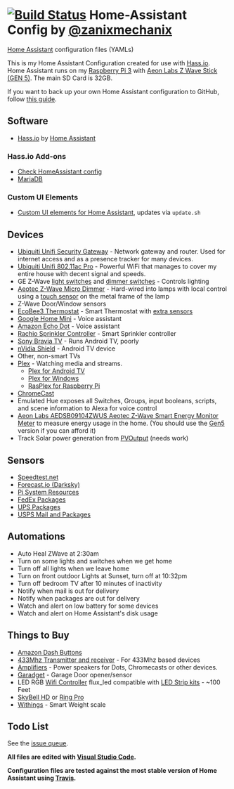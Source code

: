 # [![Build Status](https://travis-ci.org/zanix/home-assistant-config.svg?branch=master)](https://travis-ci.org/zanix/home-assistant-config) Home-Assistant Config by [@zanixmechanix](https://twitter.com/zanixmechanix)

[Home Assistant](https://home-assistant.io) configuration files (YAMLs)

This is my Home Assistant Configuration created for use with [Hass.io](https://home-assistant.io/hassio/).
Home Assistant runs on my [Raspberry Pi 3](http://amzn.to/2e3DOBY) with [Aeon Labs Z Wave Stick (GEN 5)](https://www.amazon.com/dp/B00X0AWA6E). The main SD Card is 32GB.

If you want to back up your own Home Assistant configuration to GitHub, follow [this guide](https://home-assistant.io/docs/ecosystem/backup/backup_github/).

## Software

* [Hass.io](https://home-assistant.io/hassio/) by [Home Assistant](https://home-assistant.io)

### Hass.io Add-ons

* [Check HomeAssistant config](https://home-assistant.io/addons/check_config/)
* [MariaDB](https://home-assistant.io/addons/mariadb/)

### Custom UI Elements

* [Custom UI elements for Home Assistant](https://github.com/andrey-git/home-assistant-custom-ui), updates via `update.sh`

## Devices

* [Ubiquiti Unifi Security Gateway](https://www.amazon.com/dp/B00LV8YZLK) - Network gateway and router. Used for internet access and as a presence tracker for many devices.
* [Ubiquiti Unifi 802.11ac Pro](https://www.amazon.com/dp/B015PRO512) - Powerful WiFi that manages to cover my entire house with decent signal and speeds.
* GE Z-Wave [light switches](https://www.amazon.com/dp/B0035YRCR2) and [dimmer switches](https://www.amazon.com/dp/B006LQFHN2) - Controls lighting
* [Aeotec Z-Wave Micro Dimmer](https://www.amazon.com/dp/B00IRI1CEK) - Hard-wired into lamps with local control using a [touch sensor](https://www.adafruit.com/product/1374) on the metal frame of the lamp
* Z-Wave Door/Window sensors
* [EcoBee3 Thermostat](https://www.amazon.com/dp/B00ZIRV39M) - Smart Thermostat with [extra sensors](https://www.amazon.com/dp/B00NXRYOIQ/)
* [Google Home Mini](https://store.google.com/us/product/google_home_mini) - Voice assistant
* [Amazon Echo Dot](https://www.amazon.com/dp/B01DFKC2SO) - Voice assistant
* [Rachio Sprinkler Controller](https://www.amazon.com/dp/B01D1NMLJU) - Smart Sprinkler controller
* [Sony Bravia TV](https://www.amazon.com/dp/B01MZF81NS/) - Runs Android TV, poorly
* [nVidia Shield](https://www.amazon.com/dp/B01N1NT9Y6/) - Android TV device
* Other, non-smart TVs
* [Plex](https://plex.tv) - Watching media and streams.
  * [Plex for Android TV](https://www.plex.tv/apps/streaming-devices/android-tv/)
  * [Plex for Windows](https://www.plex.tv/apps/computer/windows/)
  * [RasPlex for Raspberry Pi](http://www.rasplex.com)
* [ChromeCast](https://www.google.com/chromecast/)
* Emulated Hue exposes all Switches, Groups, input booleans, scripts, and scene information to Alexa for voice control
* [Aeon Labs AEDSB09104ZWUS Aeotec Z-Wave Smart Energy Monitor Meter](https://www.amazon.com/dp/B00DIBSKFU) to measure energy usage in the home. (You should use the [Gen5](https://www.amazon.com/dp/B00XD8WZX6) version if you can afford it)
* Track Solar power generation from [PVOutput](https://pvoutput.org) (needs work)

## Sensors

* [Speedtest.net](https://home-assistant.io/components/sensor.speedtest/)
* [Forecast.io (Darksky)](https://darksky.net)
* [Pi System Resources](https://home-assistant.io/components/sensor.systemmonitor/)
* [FedEx Packages](https://home-assistant.io/components/sensor.fedex/)
* [UPS Packages](https://home-assistant.io/components/sensor.ups/)
* [USPS Mail and Packages](https://home-assistant.io/components/sensor.usps/)

## Automations

* Auto Heal ZWave at 2:30am
* Turn on some lights and switches when we get home
* Turn off all lights when we leave home
* Turn on front outdoor Lights at Sunset, turn off at 10:32pm
* Turn off bedroom TV after 10 minutes of inactivity
* Notify when mail is out for delivery
* Notify when packages are out for delivery
* Watch and alert on low battery for some devices
* Watch and alert on Home Assistant's disk usage

## Things to Buy

* [Amazon Dash Buttons](https://www.amazon.com/dp/B01F6ETRNA)
* [433Mhz Transmitter and receiver](https://www.amazon.com/dp/B00M2CUALS) - For 433Mhz based devices
* [Amplifiers](https://www.amazon.com/dp/B006AMF2R8) - Power speakers for Dots, Chromecasts or other devices.
* [Garadget](https://www.amazon.com/dp/B01KUZ2JPS) - Garage Door opener/sensor
* LED RGB [Wifi Controller](https://www.amazon.com/dp/B01JZ2SI6Q) flux_led compatible with [LED Strip kits](https://www.amazon.com/dp/B01CUILC3I) - ~100 Feet
* [SkyBell HD](https://www.amazon.com/dp/B01IAB9ZME) or [Ring Pro](https://www.amazon.com/dp/B01DM6BDA4)
* [Withings](https://www.amazon.com/dp/B01F3LJ2RW) - Smart Weight scale

## Todo List

See the [issue queue](https://github.com/zanix/home-assistant-config/issues).

**All files are edited with [Visual Studio Code](https://code.visualstudio.com).**

**Configuration files are tested against the most stable version of Home Assistant using [Travis](https://travis-ci.org/zanix/home-assistant-config).**
